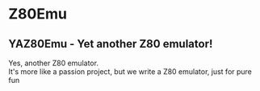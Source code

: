 # Z80Emu

## YAZ80Emu - Yet another Z80 emulator!
Yes, another Z80 emulator.\
It's more like a passion project, but we write a Z80 emulator, just for pure fun
